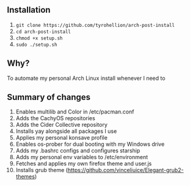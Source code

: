 ## Installation

1. `git clone https://github.com/tyrohellion/arch-post-install`
2. `cd arch-post-install`
3. `chmod +x setup.sh`
4. `sudo ./setup.sh`

## Why?

To automate my personal Arch Linux install whenever I need to

## Summary of changes

1. Enables multilib and Color in /etc/pacman.conf
2. Adds the CachyOS repositories
3. Adds the Cider Collective repository
4. Installs yay alongside all packages I use
5. Applies my personal konsave profile
6. Enables os-prober for dual booting with my Windows drive
7. Adds my .bashrc configs and configures starship
8. Adds my personal env variables to /etc/environment
9. Fetches and applies my own firefox theme and user.js
10. Installs grub theme (https://github.com/vinceliuice/Elegant-grub2-themes)
